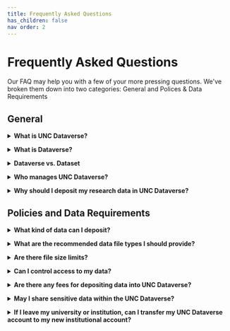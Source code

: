 ```yaml
---
title: Frequently Asked Questions
has_children: false
nav order: 2
---
```

<script src="https://unpkg.com/vanilla-back-to-top@7.2.1/dist/vanilla-back-to-top.min.js"></script>
<script>addBackToTop({
  diameter: 56,
  backgroundColor: 'rgb(75, 156, 211)',
  textColor: '#fff'
})</script>

# Frequently Asked Questions

Our FAQ may help you with a few of your more pressing questions. We've broken them down into two categories: General and Polices & Data Requirements

## General

<details>
  <summary><strong>What is UNC Dataverse?</strong></summary><br>
  
  The UNC Dataverse is the University of North Carolina at Chapel Hill's data repository. It is available to all UNCCH faculty, students, and staff, as well as to the general public for sharing and preserving research data and data related materials. The UNC Dataverse is managed and maintained by <a href="https://odum.unc.edu">The Odum Institute</a>.
  <p></p>
  Users are encouraged to explore the tool using our <a href="https://demo-dataverse.odum.unc.edu/dataverse/root">UNC Demo Dataverse</a>, our tutorials, as well as this user guide. If you have further questions, please contact The Odum Institute Data Archive at <a href="mailto:odumarchive@unc.edu">odumarchive@unc.edu</a>. 
</details>
<p></p>
<details>
  <summary><strong>What is Dataverse?</strong></summary><br>
  
  Dataverse is an open source web-based platform for sharing, preserving, and finding research data. It was developed by the <a href="https://www.iq.harvard.edu/product-development">Institute for Quantitative Social Science at Harvard University</a> and has been enhanced and adopted by many institutions across the world. For a brief overview of Dataverse's history and features, please view the video below, or visit <a href="https://dataverse.org/">The Dataverse Project</a>. 
</details>
<p></p>
<details>
  <summary><strong>Dataverse vs. Dataset</strong></summary><br>
  
  A dataverse is a collection that can hold datasets as well as other dataverse collections. You can think of it as a container as depicted below. 
  <img src="https://agooch.github.io/testsite/assets/images/containerimage.png">
  This permits users to organize their research in various ways. For examples of how you can organize your data within UNC Dataverse, please see the Dataverse Organization Examples in the UNC Demo Dataverse. ADD LINK
</details>
<p></p>
<details>
  <summary><strong>Who manages UNC Dataverse?</strong></summary><br>
  
  UNC Dataverse is managed and maintained by <a href="https://odum.unc.edu">The Odum Institute for Research in Social Science</a> at the University of North Carolina at Chapel Hill. 
  <p></p>
  Systems development and technical support is provided by Odum Institute's Research Data and Information Systems team. (Expand)
  <p></p>
  Data management planning, archiving, curation, and training is provided by Odum Institute's Data Archive.(Expand)   
</details>
<p></p>
<details>
  <summary><strong>Why should I deposit my research data in UNC Dataverse?</strong></summary><br>
  
   Text about value, funder requirement, dissemination, and long term preservation as well as FAIR compliance (link to examples/resources)
</details>

## Policies and Data Requirements

<details>
  <summary><strong>What kind of data can I deposit?</strong></summary><br>
  
   Text here
</details>
<p></p>
<details>
  <summary><strong>What are the recommended data file types I should provide?</strong></summary><br>
  
   Text here
</details>
<p></p>
<details>
  <summary><strong>Are there file size limits?</strong></summary><br>
  
   Text here
</details>
<p></p>
<details>
  <summary><strong>Can I control access to my data?</strong></summary><br>
  
   Text here
</details>
<p></p>
<details>
  <summary><strong>Are there any fees for depositing data into UNC Dataverse?</strong></summary><br>
  
   Text here
</details>
<p></p>
<details>
  <summary><strong>May I share sensitive data within the UNC Dataverse?</strong></summary><br>
  
   Text here
</details>
<p></p>
<details>
  <summary><strong>If I leave my university or institution, can I transfer my UNC Dataverse account to my new institutional account?</strong></summary><br>
  
   Text here
</details>
